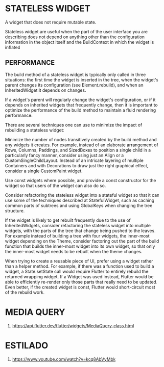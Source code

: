 # STATELESS WIDGET

A widget that does not require mutable state.

Stateless widget are useful when the part of the user interface you are describing does not depend on anything other than the configuration information in the object itself and the BuildContext in which the widget is inflated

## PERFORMANCE

The build method of a stateless widget is typically only called in three situations: the first time the widget is inserted in the tree, when the widget's parent changes its configuration (see Element.rebuild), and when an InheritedWidget it depends on changes.

If a widget's parent will regularly change the widget's configuration, or if it depends on inherited widgets that frequently change, then it is important to optimize the performance of the build method to maintain a fluid rendering performance.

There are several techniques one can use to minimize the impact of rebuilding a stateless widget:

Minimize the number of nodes transitively created by the build method and any widgets it creates. For example, instead of an elaborate arrangement of Rows, Columns, Paddings, and SizedBoxes to position a single child in a particularly fancy manner, consider using just an Align or a CustomSingleChildLayout. Instead of an intricate layering of multiple Containers and with Decorations to draw just the right graphical effect, consider a single CustomPaint widget.

Use const widgets where possible, and provide a const constructor for the widget so that users of the widget can also do so.

Consider refactoring the stateless widget into a stateful widget so that it can use some of the techniques described at StatefulWidget, such as caching common parts of subtrees and using GlobalKeys when changing the tree structure.

If the widget is likely to get rebuilt frequently due to the use of InheritedWidgets, consider refactoring the stateless widget into multiple widgets, with the parts of the tree that change being pushed to the leaves. For example instead of building a tree with four widgets, the inner-most widget depending on the Theme, consider factoring out the part of the build function that builds the inner-most widget into its own widget, so that only the inner-most widget needs to be rebuilt when the theme changes.

When trying to create a reusable piece of UI, prefer using a widget rather than a helper method. For example, if there was a function used to build a widget, a State.setState call would require Flutter to entirely rebuild the returned wrapping widget. If a Widget was used instead, Flutter would be able to efficiently re-render only those parts that really need to be updated. Even better, if the created widget is const, Flutter would short-circuit most of the rebuild work.

# MEDIA QUERY

1. https://api.flutter.dev/flutter/widgets/MediaQuery-class.html

# ESTILADO

1. https://www.youtube.com/watch?v=kcq8AbVyMbk
